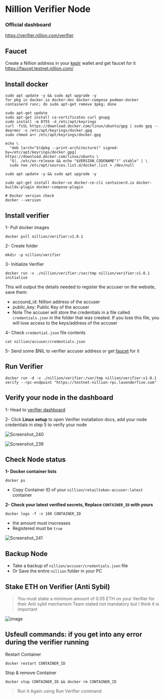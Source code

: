 # Nillion Verifier Node

### Official dashboard
https://verifier.nillion.com/verifier

## Faucet
Create a Nillion address in your [keplr](https://chromewebstore.google.com/detail/keplr/dmkamcknogkgcdfhhbddcghachkejeap) wallet and get faucet for it
https://faucet.testnet.nillion.com/

## Install docker
```
sudo apt update -y && sudo apt upgrade -y
for pkg in docker.io docker-doc docker-compose podman-docker containerd runc; do sudo apt-get remove $pkg; done

sudo apt-get update
sudo apt-get install ca-certificates curl gnupg
sudo install -m 0755 -d /etc/apt/keyrings
curl -fsSL https://download.docker.com/linux/ubuntu/gpg | sudo gpg --dearmor -o /etc/apt/keyrings/docker.gpg
sudo chmod a+r /etc/apt/keyrings/docker.gpg

echo \
  "deb [arch="$(dpkg --print-architecture)" signed-by=/etc/apt/keyrings/docker.gpg] https://download.docker.com/linux/ubuntu \
  "$(. /etc/os-release && echo "$VERSION_CODENAME")" stable" | \
  sudo tee /etc/apt/sources.list.d/docker.list > /dev/null

sudo apt update -y && sudo apt upgrade -y

sudo apt-get install docker-ce docker-ce-cli containerd.io docker-buildx-plugin docker-compose-plugin

# Docker version check
docker --version
```

## Install verifier
1- Pull docker images
```
docker pull nillion/verifier:v1.0.1
```

2- Create folder
```
mkdir -p nillion/verifier
```

3- Initialize Verifier
```
docker run -v ./nillion/verifier:/var/tmp nillion/verifier:v1.0.1 initialise
```
This will output the details needed to register the accuser on the website, save them:
* accound_id: Nillion address of the accuser
* public_key: Public Key of the accuser
* Note The accuser will store the credentials in a file called `credentials.json` in the folder that was created. If you lose this file, you will lose access to the keys/address of the accuser


4- Check `credential.json` file contents
```
cat nillion/accuser/credentials.json
```

5- Send some $NIL to verifier accuser address or get [faucet](https://faucet.testnet.nillion.com/) for it

## Run Verifier
```
docker run -d -v ./nillion/verifier:/var/tmp nillion/verifier:v1.0.1 verify --rpc-endpoint "https://testnet-nillion-rpc.lavenderfive.com"
```


## Verify your node in the dashboard
1- Head to [verifier dashboard](https://verifier.nillion.com/verifier)

2- Click **Linux setup** to open Verifier installation docs, add your node credentials in step 5 to verify your node

![Screenshot_240](https://github.com/user-attachments/assets/704e0da9-be72-4475-8d29-14ca821fe575)

![Screenshot_239](https://github.com/user-attachments/assets/486ef218-32b1-4547-8015-7fbc59b5ef17)

## Check Node status
**1- Docker container lists**
```
docker ps
```
* Copy Container ID of your `nillion/retailtoken-accuser:latest` container


**2- Check your latest verified secrets, Replace `CONTAINER_ID` with yours**
```
docker logs -f -n 100 CONTAINER_ID
```
* the amount must inscreases
* Registered must be `true`

![Screenshot_241](https://github.com/user-attachments/assets/7121acd6-04ae-445a-b1e5-15fdb63fb6f7)

## Backup Node
* Take a backup of `nillion/accuser/credentials.json` file
* Or Save the entire `nillion` folder in your PC

## Stake ETH on Verifier (Anti Sybil)
> You must stake a minimum amount of 0.05 ETH on your Verifier for their Anti sybil mechanism
> Team stated not mandatory but I think it is important

![image](https://github.com/user-attachments/assets/0880ba25-8bf0-4b1a-87d8-bbf4b1327faa)


## Usfeull commands: if you get into any error during the verifier running

Restart Container
```
docker restart CONTAINER_ID
```

Stop & remove Container
```
docker stop CONTAINER_ID && docker rm CONTAINER_ID
```
> Run it Again using Run Verifier command


